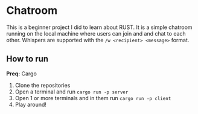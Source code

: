 # Chatroom
This is a beginner project I did to learn about RUST. It is a simple chatroom running on the local machine where users can join and and chat to each other. Whispers are supported with the ```/w <recipient> <message>``` format.

## How to run

**Preq:** Cargo

1. Clone the repositories
2. Open a terminal and run ```cargo run -p server```
3. Open 1 or more terminals and in them run ```cargo run -p client```
4. Play around!
